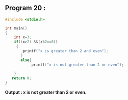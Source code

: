 ## Program 20 :
```c
#include <stdio.h>

int main()
{
    int x=3;
    if((x>2) &&(x%2==0))
     {
        printf("x is greater than 2 and even");
       }
       else{
            printf("x is not greater than 2 or even");
        
    }
   return 0;
}
```
**Output : x is not greater than 2 or even.**
